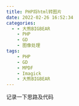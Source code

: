 ```yaml
---
title: PHP将html转图片
date: 2022-02-26 16:52:34
categories:
  - - 大熊BIGBEAR
    - PHP
	- GD
    - 图像处理
tags:
	- PHP
  	- GD
  	- MPDF
  	- Imagick
  	- 大熊BIGBEAR
---
```


<meta name="referrer" content="no-referrer" />

记录一下思路及代码

<!-- more -->